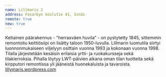 ```yaml
---
name: Lillmaris 2
address: Fasarbyn koulutie 41, Isnäs
remote: true
new: true
---
```

Keltainen päärakennus - ”herrasväen huvila” - on pystytetty 1845, sittemmin remontoitu keittiösiipi on lisätty taloon 
1950-luvulla.  Lillmarin luomutila siirtyi luonnonmukaiseen viljelyyn osittain vuonna 1993 ja kokonaan vuonna 1998. 
Tilalla järjestetään kesäisin erilaisia yrtti- ja ruokakursseja sekä tilakierroksia.  Pihalla löytyy LWT-päivien aikana 
oman tilan tuotteita sekä kirpputori remontissa yli jääneistä huonekaluista ja tavaroista. 
[lillymaris.wordpress.com](https://lillymaris.wordpress.com)
